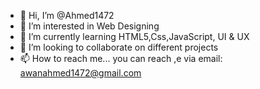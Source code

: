 - 👋 Hi, I’m @Ahmed1472
- 👀 I’m interested in Web Designing
- 🌱 I’m currently learning HTML5,Css,JavaScript, UI & UX 
- 💞️ I’m looking to collaborate on different projects
- 📫 How to reach me... you can reach ,e via email: awanahmed1472@gmail.com

<!---
Ahmed1472/Ahmed1472 is a ✨ special ✨ repository because its `README.md` (this file) appears on your GitHub profile.
You can click the Preview link to take a look at your changes.
--->
